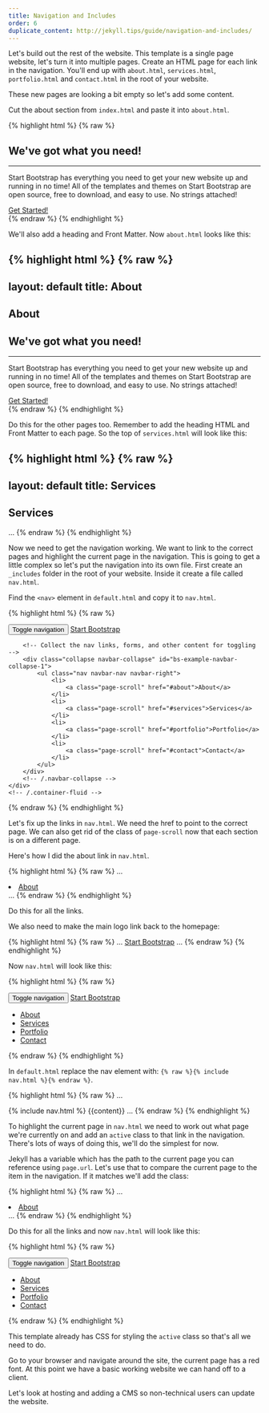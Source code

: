 ```yaml
---
title: Navigation and Includes
order: 6
duplicate_content: http://jekyll.tips/guide/navigation-and-includes/
---
```


Let's build out the rest of the website. This template is a single page website, let's turn it into multiple pages. Create an HTML page for each link in the navigation. You'll end up with `about.html`, `services.html`, `portfolio.html` and `contact.html` in the root of your website.

These new pages are looking a bit empty so let's add some content.

Cut the about section from `index.html` and paste it into `about.html`.

{% highlight html %}
{% raw %}
<section class="bg-primary" id="about">
  <div class="container">
    <div class="row">
      <div class="col-lg-8 col-lg-offset-2 text-center">
        <h2 class="section-heading">We've got what you need!</h2>
        <hr class="light">
        <p class="text-faded">Start Bootstrap has everything you need to get your new website up and running in no time! All of the templates and themes on Start Bootstrap are open source, free to download, and easy to use. No strings attached!</p>
        <a href="#" class="btn btn-default btn-xl">Get Started!</a>
      </div>
    </div>
  </div>
</section>
{% endraw %}
{% endhighlight %}

We'll also add a heading and Front Matter. Now `about.html` looks like this:

{% highlight html %}
{% raw %}
---
layout: default
title: About
---
<section class="bg-dark">
  <div class="text-center">
    <h1>About</h1>
  </div>
</section>

<section class="bg-primary" id="about">
  <div class="container">
    <div class="row">
      <div class="col-lg-8 col-lg-offset-2 text-center">
        <h2 class="section-heading">We&#39;ve got what you need!</h2>
        <hr class="light">
        <p class="text-faded">Start Bootstrap has everything you need to get your new website up and running in no time! All of the templates and themes on Start Bootstrap are open source, free to download, and easy to use. No strings attached!</p>
        <a href="#" class="btn btn-default btn-xl">Get Started!</a>
      </div>
    </div>
  </div>
</section>
{% endraw %}
{% endhighlight %}

Do this for the other pages too. Remember to add the heading HTML and Front Matter to each page. So the top of `services.html` will look like this:

{% highlight html %}
{% raw %}
---
layout: default
title: Services
---
<section class="bg-dark">
  <div class="text-center">
    <h1>Services</h1>
  </div>
</section>
...
{% endraw %}
{% endhighlight %}



Now we need to get the navigation working. We want to link to the correct pages and highlight the current page in the navigation. This is going to get a little complex so let's put the navigation into its own file. First create an `_includes` folder in the root of your website. Inside it create a file called `nav.html`.

Find the `<nav>` element in `default.html` and copy it to `nav.html`.

{% highlight html %}
{% raw %}
<nav id="mainNav" class="navbar navbar-default navbar-fixed-top">
    <div class="container-fluid">
        <!-- Brand and toggle get grouped for better mobile display -->
        <div class="navbar-header">
            <button type="button" class="navbar-toggle collapsed" data-toggle="collapse" data-target="#bs-example-navbar-collapse-1">
                <span class="sr-only">Toggle navigation</span>
                <span class="icon-bar"></span>
                <span class="icon-bar"></span>
                <span class="icon-bar"></span>
            </button>
            <a class="navbar-brand page-scroll" href="#page-top">Start Bootstrap</a>
        </div>

        <!-- Collect the nav links, forms, and other content for toggling -->
        <div class="collapse navbar-collapse" id="bs-example-navbar-collapse-1">
            <ul class="nav navbar-nav navbar-right">
                <li>
                    <a class="page-scroll" href="#about">About</a>
                </li>
                <li>
                    <a class="page-scroll" href="#services">Services</a>
                </li>
                <li>
                    <a class="page-scroll" href="#portfolio">Portfolio</a>
                </li>
                <li>
                    <a class="page-scroll" href="#contact">Contact</a>
                </li>
            </ul>
        </div>
        <!-- /.navbar-collapse -->
    </div>
    <!-- /.container-fluid -->
</nav>
{% endraw %}
{% endhighlight %}

Let's fix up the links in `nav.html`. We need the href to point to the correct page. We can also get rid of the class of `page-scroll` now that each section is on a different page.

Here's how I did the about link in `nav.html`.

{% highlight html %}
{% raw %}
...
<li>
    <a href="/about.html">About</a>
</li>
...
{% endraw %}
{% endhighlight %}

Do this for all the links.

We also need to make the main logo link back to the homepage:

{% highlight html %}
{% raw %}
...
<a class="navbar-brand" href="/">Start Bootstrap</a>
...
{% endraw %}
{% endhighlight %}

Now `nav.html` will look like this:

{% highlight html %}
{% raw %}
<nav id="mainNav" class="navbar navbar-default navbar-fixed-top">
  <div class="container-fluid">
    <!-- Brand and toggle get grouped for better mobile display -->
    <div class="navbar-header">
      <button type="button" class="navbar-toggle collapsed" data-toggle="collapse" data-target="#bs-example-navbar-collapse-1">
        <span class="sr-only">Toggle navigation</span>
        <span class="icon-bar"></span>
        <span class="icon-bar"></span>
        <span class="icon-bar"></span>
      </button>
      <a class="navbar-brand" href="/">Start Bootstrap</a>
    </div>
    <!-- Collect the nav links, forms, and other content for toggling -->
    <div class="collapse navbar-collapse" id="bs-example-navbar-collapse-1">
      <ul class="nav navbar-nav navbar-right">
        <li>
          <a href="/about.html">About</a>
        </li>
        <li>
          <a href="/services.html">Services</a>
        </li>
        <li>
          <a href="/portfolio.html">Portfolio</a>
        </li>
        <li>
          <a href="/contact.html">Contact</a>
        </li>
      </ul>
    </div>
    <!-- /.navbar-collapse -->
  </div>
  <!-- /.container-fluid -->
</nav>
{% endraw %}
{% endhighlight %}

In `default.html` replace the nav element with: `{% raw %}{% include nav.html %}{% endraw %}`.

{% highlight html %}
{% raw %}
...
<body id="page-top">
  {% include nav.html %}
  {{content}}
  <!-- jQuery -->
  <script src="/js/jquery.js"></script>
  <!-- Bootstrap Core JavaScript -->
  <script src="/js/bootstrap.min.js"></script>
  <!-- Plugin JavaScript -->
  <script src="/js/jquery.easing.min.js"></script>
  <script src="/js/jquery.fittext.js"></script>
  <script src="/js/wow.min.js"></script>
  <!-- Custom Theme JavaScript -->
  <script src="/js/creative.js"></script>
</body>
...
{% endraw %}
{% endhighlight %}

To highlight the current page in `nav.html` we need to work out what page we're currently on and add an `active` class to that link in the navigation. There's lots of ways of doing this, we'll do the simplest for now.

Jekyll has a variable which has the path to the current page you can reference using `page.url`. Let's use that to compare the current page to the item in the navigation. If it matches we'll add the class:

{% highlight html %}
{% raw %}
...
<li {% if page.url == '/about.html' %} class="active" {% endif %}>
  <a href="/about.html">About</a>
</li>
...
{% endraw %}
{% endhighlight %}

Do this for all the links and now `nav.html` will look like this:

{% highlight html %}
{% raw %}
<nav id="mainNav" class="navbar navbar-default navbar-fixed-top">
  <div class="container-fluid">
    <!-- Brand and toggle get grouped for better mobile display -->
    <div class="navbar-header">
      <button type="button" class="navbar-toggle collapsed" data-toggle="collapse" data-target="#bs-example-navbar-collapse-1">
      <span class="sr-only">Toggle navigation</span>
      <span class="icon-bar"></span>
      <span class="icon-bar"></span>
      <span class="icon-bar"></span>
      </button>
      <a class="navbar-brand" href="/">Start Bootstrap</a>
    </div>
    <!-- Collect the nav links, forms, and other content for toggling -->
    <div class="collapse navbar-collapse" id="bs-example-navbar-collapse-1">
      <ul class="nav navbar-nav navbar-right">
        <li {% if page.url == '/about.html' %} class="active" {% endif %}>
          <a href="/about.html">About</a>
        </li>
        <li {% if page.url == '/services.html' %} class="active" {% endif %}>
          <a href="/services.html">Services</a>
        </li>
        <li {% if page.url == '/portfolio.html' %} class="active" {% endif %}>
          <a href="/portfolio.html">Portfolio</a>
        </li>
        <li {% if page.url == '/contact.html' %} class="active" {% endif %}>
          <a href="/contact.html">Contact</a>
        </li>
      </ul>
    </div>
    <!-- /.navbar-collapse -->
  </div>
  <!-- /.container-fluid -->
</nav>
{% endraw %}
{% endhighlight %}

This template already has CSS for styling the `active` class so that's all we need to do.

Go to your browser and navigate around the site, the current page has a red font. At this point we have a basic working website we can hand off to a client.

Let's look at hosting and adding a CMS so non-technical users can update the website.
